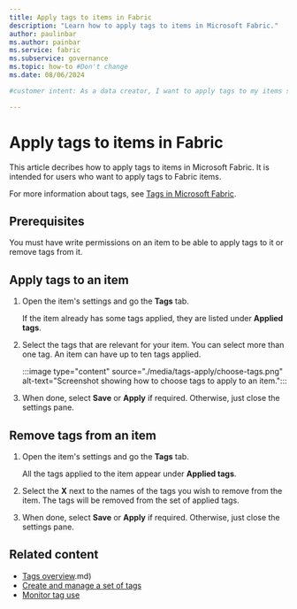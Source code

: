 ```yaml
---
title: Apply tags to items in Fabric
description: "Learn how to apply tags to items in Microsoft Fabric."
author: paulinbar
ms.author: painbar
ms.service: fabric
ms.subservice: governance
ms.topic: how-to #Don't change
ms.date: 08/06/2024

#customer intent: As a data creator, I want to apply tags to my items so as to facilitate data management and discovery.

---
```


# Apply tags to items in Fabric

This article decribes how to apply tags to items in Microsoft Fabric. It is intended for users who want to apply tags to Fabric items.

For more information about tags, see [Tags in Microsoft Fabric](./tags-overview.md).

## Prerequisites

You must have write permissions on an item to be able to apply tags to it or remove tags from it.

## Apply tags to an item

1. Open the item's settings and go the **Tags** tab.

    If the item already has some tags applied, they are listed under **Applied tags**.

1. Select the tags that are relevant for your item. You can select more than one tag. An item can have up to ten tags applied.

    :::image type="content" source="./media/tags-apply/choose-tags.png" alt-text="Screenshot showing how to choose tags to apply to an item.":::

1. When done, select **Save** or **Apply** if required. Otherwise, just close the settings pane.

## Remove tags from an item

1. Open the item's settings and go the **Tags** tab.

    All the tags applied to the item appear under **Applied tags**.

1. Select the **X** next to the names of the tags you wish to remove from the item. The tags will be removed from the set of applied tags.

1. When done, select **Save** or **Apply** if required. Otherwise, just close the settings pane.

## Related content

* [Tags overview](tags-overview.md).md)
* [Create and manage a set of tags](tags-define.md)
* [Monitor tag use](tags-monitor.md)

<!-- Optional: Next step or Related content - H2

Consider adding one of these H2 sections (not both):

A "Next step" section that uses 1 link in a blue box 
to point to a next, consecutive article in a sequence.

-or- 

A "Related content" section that lists links to 
1 to 3 articles the user might find helpful.

-->

<!--

Remove all comments except the customer intent
before you sign off or merge to the main branch.

-->